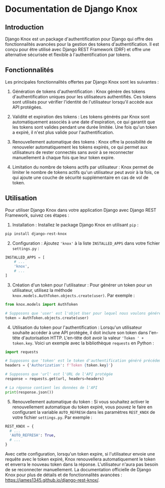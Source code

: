 
# Documentation de Django Knox

## Introduction

Django Knox est un package d'authentification pour Django qui offre des fonctionnalités avancées pour la gestion des tokens d'authentification. Il est conçu pour être utilisé avec Django REST Framework (DRF) et offre une alternative sécurisée et flexible à l'authentification par tokens.

## Fonctionnalités

Les principales fonctionnalités offertes par Django Knox sont les suivantes :

1. Génération de tokens d'authentification : Knox génère des tokens d'authentification uniques pour les utilisateurs authentifiés. Ces tokens sont utilisés pour vérifier l'identité de l'utilisateur lorsqu'il accède aux API protégées.

2. Validité et expiration des tokens : Les tokens générés par Knox sont automatiquement associés à une date d'expiration, ce qui garantit que les tokens sont valides pendant une durée limitée. Une fois qu'un token a expiré, il n'est plus valide pour l'authentification.

3. Renouvellement automatique des tokens : Knox offre la possibilité de renouveler automatiquement les tokens expirés, ce qui permet aux utilisateurs de rester connectés sans avoir à se reconnecter manuellement à chaque fois que leur token expire.

4. Limitation du nombre de tokens actifs par utilisateur : Knox permet de limiter le nombre de tokens actifs qu'un utilisateur peut avoir à la fois, ce qui ajoute une couche de sécurité supplémentaire en cas de vol de token.

## Utilisation

Pour utiliser Django Knox dans votre application Django avec Django REST Framework, suivez ces étapes :

1. Installation : Installez le package Django Knox en utilisant `pip` :

```bash
pip install django-rest-knox
```

2. Configuration : Ajoutez `'knox'` à la liste `INSTALLED_APPS` dans votre fichier `settings.py` :

```python
INSTALLED_APPS = [
    # ...
    'knox',
    # ...
]
```

3. Création d'un token pour l'utilisateur : Pour générer un token pour un utilisateur, utilisez la méthode `knox.models.AuthToken.objects.create(user)`. Par exemple :

```python
from knox.models import AuthToken

# Supposons que 'user' est l'objet User pour lequel nous voulons générer un token
token = AuthToken.objects.create(user)
```

4. Utilisation du token pour l'authentification : Lorsqu'un utilisateur souhaite accéder à une API protégée, il doit inclure son token dans l'en-tête d'autorisation HTTP. L'en-tête doit avoir la valeur `'Token ' + token.key`. Voici un exemple avec la bibliothèque `requests` en Python :

```python
import requests

# Supposons que 'token' est le token d'authentification généré précédemment
headers = {'Authorization': f'Token {token.key}'}

# Supposons que 'url' est l'URL de l'API protégée
response = requests.get(url, headers=headers)

# La réponse contient les données de l'API
print(response.json())
```

5. Renouvellement automatique du token : Si vous souhaitez activer le renouvellement automatique du token expiré, vous pouvez le faire en configurant la variable `AUTO_REFRESH` dans les paramètres `REST_KNOX` de votre fichier `settings.py`. Par exemple :

```python
REST_KNOX = {
  # ...
  'AUTO_REFRESH': True,
  # ...
}
```

Avec cette configuration, lorsqu'un token expire, si l'utilisateur envoie une requête avec le token expiré, Knox renouvellera automatiquement le token et enverra le nouveau token dans la réponse. L'utilisateur n'aura pas besoin de se reconnecter manuellement.
La documentation officielle de Django Knox pour plus de détails et de fonctionnalités avancées : https://james1345.github.io/django-rest-knox/.
